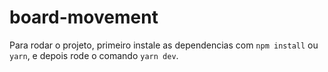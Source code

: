 # board-movement

Para rodar o projeto, primeiro instale as dependencias com `npm install` ou `yarn`, e depois rode o comando `yarn dev`.
